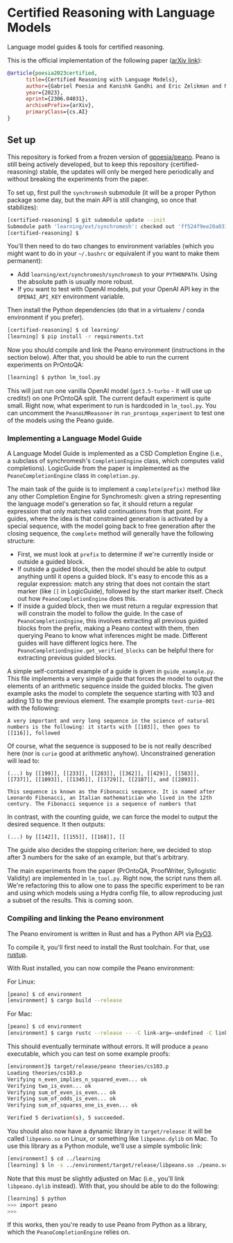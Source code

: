 # Certified Reasoning with Language Models

Language model guides & tools for certified reasoning.

This is the official implementation of the following paper ([arXiv link](https://arxiv.org/abs/2306.04031)):

``` bibtex
@article{poesia2023certified,
      title={Certified Reasoning with Language Models}, 
      author={Gabriel Poesia and Kanishk Gandhi and Eric Zelikman and Noah D. Goodman},
      year={2023},
      eprint={2306.04031},
      archivePrefix={arXiv},
      primaryClass={cs.AI}
}
```

## Set up

This repository is forked from a frozen version of [gpoesia/peano](https://github.com/gpoesia/peano).
Peano is still being actively developed, but to keep this repository (certified-reasoning) stable,
the updates will only be merged here periodically and without breaking the experiments from the paper.

To set up, first pull the `synchromesh` submodule (it will be a proper Python package some day, but the main API is still changing, so once that stabilizes):

```sh
[certified-reasoning] $ git submodule update --init
Submodule path 'learning/ext/synchromesh': checked out 'ff524f9ee20a03192efe2d3b84ae555d7c7fe88d'
[certified-reasoning] $
```

You'll then need to do two changes to environment variables (which you might want to do in your `~/.bashrc` or equivalent if you want to make them permanent):
- Add `learning/ext/synchromesh/synchromesh` to your `PYTHONPATH`. Using the absolute path is usually more robust.
- If you want to test with OpenAI models, put your OpenAI API key in the `OPENAI_API_KEY` environment variable.

Then install the Python dependencies (do that in a virtualenv / conda environment if you prefer).

```sh
[certified-reasoning] $ cd learning/
[learning] $ pip install -r requirements.txt 
```

Now you should compile and link the Peano environment (instructions in the section below).
After that, you should be able to run the current experiments on PrOntoQA:

```sh
[learning] $ python lm_tool.py
```

This will just run one vanilla OpenAI model (`gpt3.5-turbo` - it will use up credits!) on one PrOntoQA split. The current default experiment is quite small. Right now, what experiment to run is hardcoded in `lm_tool.py`. You can uncomment the `PeanoLMReasoner` in `run_prontoqa_experiment` to test one of the models using the Peano guide.

### Implementing a Language Model Guide

A Language Model Guide is implemented as a CSD Completion Engine (i.e., a subclass of synchromesh's `CompletionEngine` class, which computes valid completions).
LogicGuide from the paper is implemented as the `PeanoCompletionEngine` class in `completion.py`.

The main task of the guide is to implement a `complete(prefix)` method like any other
Completion Engine for Synchromesh: given a string
representing the language model's generation so far, it should return a regular expression
that only matches valid continuations from that point.
For guides, where the idea is that constrained generation is activated by a special sequence,
with the model going back to free generation after the closing sequence,
the `complete` method will generally have the following structure:

- First, we must look at `prefix` to determine if we're currently inside or outside a guided block.
- If outside a guided block, then the model should be able to output anything until it opens a guided block. It's easy to encode this as a regular expression: match any string that does not contain the start marker (like `[[` in LogicGuide), followed by the start marker itself. Check out how `PeanoCompletionEngine` does this.
- If inside a guided block, then we must return a regular expression that will constrain the model to follow the guide. In the case of `PeanoCompletionEngine`, this involves extracting all previous guided blocks from the prefix, making a Peano context with them, then querying Peano to know what inferences might be made. Different guides will have different logics here. The `PeanoCompletionEngine.get_verified_blocks` can be helpful there for extracting previous guided blocks.

A simple self-contained example of a guide is given in `guide_example.py`. This file implements a very simple guide that forces the model to output the elements of an arithmetic sequence inside the guided blocks. The given example asks the model to complete the sequence starting with 103 and adding 13 to the previous element. The example prompts `text-curie-001` with the following:

``` text
A very important and very long sequence in the science of natural numbers is the following: it starts with [[103]], then goes to [[116]], followed
```

Of course, what the sequence is supposed to be is not really described here (nor is `curie` good at arithmetic anyhow). Unconstrained generation will lead to:

``` text
(...) by [[199]], [[233]], [[283]], [[362]], [[429]], [[583]], [[737]], [[1093]], [[1345]], [[1729]], [[2187]], and [[2893]].

This sequence is known as the Fibonacci sequence. It is named after Leonardo Fibonacci, an Italian mathematician who lived in the 12th century. The Fibonacci sequence is a sequence of numbers that
```

In contrast, with the counting guide, we can force the model to output the desired sequence. It then outputs:

``` text
(...) by [[142]], [[155]], [[168]], [[
```

The guide also decides the stopping criterion: here, we decided to stop after 3 numbers for the sake of an example, but that's arbitrary.

The main experiments from the paper (PrOntoQA, ProofWriter, Syllogistic Validity) are implemented in `lm_tool.py`. Right now, the script runs them all. We're refactoring this to allow one to pass the specific experiment to be ran and using which models using a Hydra config file, to allow reproducing just a subset of the results. This is coming soon.

### Compiling and linking the Peano environment

The Peano enviroment is written in Rust and has a Python API via [PyO3](https://pyo3.rs/v0.18.2/).

To compile it, you'll first need to install the Rust toolchain. For that, use [rustup](https://rustup.rs/).

With Rust installed, you can now compile the Peano environment:

For Linux:

```sh
[peano] $ cd environment
[environment] $ cargo build --release
```
For Mac:

```sh
[peano] $ cd environment
[environment] $ cargo rustc --release -- -C link-arg=-undefined -C link-arg=dynamic_lookup
```

This should eventually terminate without errors. It will produce a `peano` executable,
which you can test on some example proofs:

```sh
[environment]$ target/release/peano theories/cs103.p 
Loading theories/cs103.p
Verifying n_even_implies_n_squared_even... ok
Verifying two_is_even... ok
Verifying sum_of_even_is_even... ok
Verifying sum_of_odds_is_even... ok
Verifying sum_of_squares_one_is_even... ok

Verified 5 derivation(s), 5 succeeded.
```

You should also now have a dynamic library in `target/release`:
it will be called `libpeano.so` on Linux, or something like `libpeano.dylib` on Mac.
To use this library as a Python module, we'll use a simple symbolic link:

```sh
[environment] $ cd ../learning
[learning] $ ln -s ../environment/target/release/libpeano.so ./peano.so
```

Note that this must be slightly adjusted on Mac (i.e., you'll link `libpeano.dylib` instead). With that, you should be able to do the following:

```sh
[learning] $ python
>>> import peano
>>>
```

If this works, then you're ready to use Peano from Python as a library, which the `PeanoCompletionEngine` relies on.
